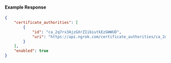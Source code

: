 <!-- Code generated for API Clients. DO NOT EDIT. -->

#### Example Response

```json
{
	"certificate_authorities": [
		{
			"id": "ca_2q7rx3AjzGXrZIibiutkEzGWWUD",
			"uri": "https://api.ngrok.com/certificate_authorities/ca_2q7rx3AjzGXrZIibiutkEzGWWUD"
		}
	],
	"enabled": true
}
```

